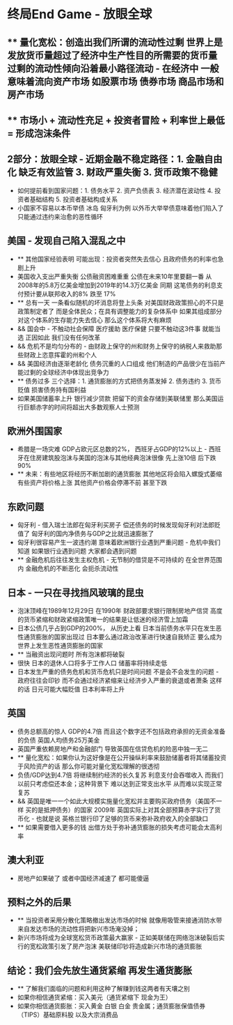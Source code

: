 # 终局End Game - 放眼全球

## ** 量化宽松：创造出我们所谓的流动性过剩 世界上是发放货币量超过了经济中生产性目的所需要的货币量 过剩的流动性倾向沿着最小路径流动 - 在经济中 一般意味着流向资产市场 如股票市场 债券市场 商品市场和房产市场

## ** 市场小 + 流动性充足 + 投资者冒险 + 利率世上最低 = 形成泡沫条件

## 2部分：放眼全球 - 近期金融不稳定路径：1. 金融自由化 缺乏有效监管 3. 财政严重失衡 3. 货币政策不稳健
* 如何提前看到国家问题：1. 债务水平 2. 资产负债表 3. 经济潜在波动性 4. 投资者基础结构 5. 投资者基础构成关系
* 小国家不容易以本币举债 冰岛 匈牙利为例  以外币大举举债意味着他们陷入了只能通过违约来治愈的恶性循环

## 美国 - 发现自己陷入混乱之中
* ** 其他国家经验表明 可能出现：投资者突然失去信心 且政府债务的利率也急剧上升
* 美国收入支出严重失衡 公债融资困难重重 公债在未来10年里要翻一番 从2008年的5.8万亿美金增加到2019年的14.3万亿美金 同期 这笔债务的利息支付预计要从联邦收入的8% 跌至 17%
* ** 总有一天 一条看似随机的坏消息将登上头条 对美国财政政策担心的不只是政策制定者了 而是全体民众；在具有调整能力的复杂体系中 如果其组成部分对这个体系的生存能力失去信心 那么这个体系将大有麻烦
* && 国会中 - 不触动社会保障 医疗援助 医疗保健 只要不触动这3件事 就能当选 正因如此 我们没有任何改革
* && 危机不是均匀分布的 - 由财政上保守的州和财务上保守的纳税人来救助那些财政上恣意挥霍的州和个人
* && 美国经济由逐渐老龄化 债务沉重的人口组成 他们制造的产品很少在当前产能过剩的全球经济中体现出竞争力
* ** 债务过多 三个选择：1. 通货膨胀的方式把债务蒸发掉 2. 债务违约 3. 货币贬值 损害债务持有国利益
* 如果美国储蓄率上升 银行减少贷款 把留下的资金存储到美联储里 那么美国运行巨额赤字的时间将超出大多数观察人士预测

## 欧洲外围国家
* 希腊是一场灾难 GDP占欧元区总数的2%， 西班牙占GDP的12%以上 - 西班牙在住房建筑股泡沫与美国的泡沫与其他经典泡沫很像 先上涨10倍 后下跌90%
* ** 未来：有些地区将经历不断加剧的通货膨胀 其他地区将会陷入螺旋式萎缩 有些资产将价格上涨 其他资产价格会停滞不前 甚至下跌

## 东欧问题
* 匈牙利 - 借入瑞士法郎在匈牙利买房子 偿还债务的时候发现匈牙利对法郎贬值了 匈牙利的国内净债务与GDP之比就迅速膨胀了
* 匈牙利很容易产生一波违约潮 意味着欧洲银行业遇到严重问题 - 危机中我们知道 如果银行业遇到问题 大家都会遇到问题
* ** 金融危机后往往发生主权危机 - 无节制的借贷是不可持续的 在全世界范围内 金融危机的不断恶化 会扼杀流动性

## 日本 - 一只在寻找挡风玻璃的昆虫
* 泡沫顶峰在1989年12月29日 在1990年 财政部要求银行限制房地产信贷 高度的货币紧缩和财政紧缩政策唯一的结果是让低迷的经济雪上加霜
* 日本公债几乎占到GDP的200%， 从历史上看 日本当前债务水平只在发生恶性通货膨胀的国家出现过 日本要么通过政治改革进行快速自我矫正 要么成为世界上发生恶性通货膨胀的国家
* ** 当融资出现问题时 所有泡沫都将破裂
* 很快 日本的退休人口将多于工作人口 储蓄率将持续走低
* 日本发生严重的债务危机和货币危机只是时间问题 不是会不会发生的问题 - 政府往往会印钞 而不会通过经济紧缩来让经济步入严重的衰退或者萧条 这样的话 日元可能大幅贬值 日本利率将上升

## 英国
* 债务总额高的惊人 GDP的4.7倍 而且这个数字还不包括政府承担的无资金准备的负债 英国人均债务25万美金
* 英国严重依赖房地产和金融部门 导致英国在信贷危机的险恶中独一无二
* ** 量化宽松：如果你认为这好像是在公开操纵利率来鼓励储蓄者将其储蓄投资于风险资产的话 那么你可能对量化宽松理解的很透彻
* 负债/GDP达到4.7倍 将继续制约经济的长久复苏 利息支付会吞噬收入 而我们以前只考虑偿还本金；这种背景下 难以达到正常支出水平 从而难以实现正常复苏
* && 英国是唯一一个如此大规模实施量化宽松并主要购买政府债务（美国不一样 买的是抵押债务）的国家 2009年 英国实际上对其全部预算赤字实行了货币化 - 也就是说 英格兰银行印了足够的货币来弥补政府收入的全部缺口
* ** 如果需要借入更多的钱 出借方处于弥补通货膨胀的损失考虑可能会太高利率

## 澳大利亚
* 房地产如果破了 或者中国经济减速了 都可能傻逼

## 预料之外的后果
* ** 当投资者采用分散化策略撤出发达市场的时候 就像用吸管来接通消防水带 来自发达市场的流动性将把新兴市场淹没掉；
* 新兴市场将成为全球宽松货币政策最大赢家 - 正如美联储在网络泡沫破裂后实行的宽松政策引发了房产泡沫 美联储印钞将造成新兴市场的通货膨胀

## 结论：我们会先放生通货紧缩 再发生通货膨胀
* ** 了解我们面临的问题和利用这种了解赚到钱这两者有天壤之别
* 如果你相信通货紧缩：买入美元（通货紧缩下 现金为王）
* 如果你相信通货膨胀：买入黄金 白银 白金 贵金属；通货膨胀保值债券（TIPS）基础原料股 以及大宗消费品
